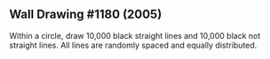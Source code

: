 ## Wall Drawing #1180 (2005)

Within a circle, draw 10,000 black straight lines and 10,000 black not straight lines. All lines are randomly spaced and equally distributed.
